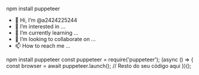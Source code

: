 npm install puppeteer

- 👋 Hi, I’m @a2424225244
- 👀 I’m interested in ...
- 🌱 I’m currently learning ...
- 💞️ I’m looking to collaborate on ...
- 📫 How to reach me ...

<!---
a2424225244/a2424225244 is a ✨ special ✨ repository because its `README.md` (this file) appears on your GitHub profile.
You can click the Preview link to take a look at your changes.
--->
npm install puppeteer
const puppeteer = require('puppeteer');
(async () => {
  const browser = await puppeteer.launch();
  // Resto do seu código aqui
})();
